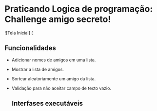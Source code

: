 # Praticando Logica de programação: Challenge amigo secreto!

![Tela Inicial] (

## Funcionalidades

* Adicionar nomes de amigos em uma lista.
* Mostrar a lista de amigos.
* Sortear aleatoriamente um amigo da lista.
* Validação para não aceitar campo de texto vazio.

  ## Interfases executáveis

  
